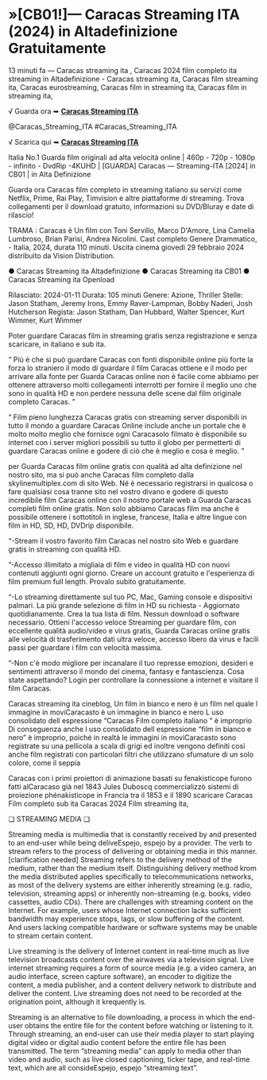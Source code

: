 # <h1>»[CB01!]— Caracas Streaming ITA (2024) in Altadefinizione Gratuitamente</h1>

13 minuti fa — Caracas streaming ita , Caracas 2024 film completo ita streaming in Altadefinizione - Caracas streaming ita, Caracas film streaming ita, Caracas eurostreaming, Caracas film in streaming ita, Caracas film in streaming ita,

√ Guarda ora ➥ **[Caracas Streaming ITA](https://t.co/I2H93Wj7zU)**

@Caracas_Streaming_ITA #Caracas_Streaming_ITA

√ Scarica qui ➥  **[Caracas Streaming ITA](https://t.co/I2H93Wj7zU)**

Italia No.1 Guarda film originali ad alta velocità online | 460p - 720p - 1080p - infinito - DvdRip -4KUHD | [GUARDA] Caracas — Streaming-ITA [2024] in CB01 | in Alta Definizione

Guarda ora Caracas film completo in streaming italiano su servizi come Netflix, Prime, Rai Play, Timvision e altre piattaforme di streaming. Trova collegamenti per il download gratuito, informazioni su DVD/Bluray e date di rilascio!

TRAMA : Caracas è Un film con Toni Servillo, Marco D'Amore, Lina Camelia Lumbroso, Brian Parisi, Andrea Nicolini. Cast completo Genere Drammatico, - Italia, 2024, durata 110 minuti. Uscita cinema giovedì 29 febbraio 2024 distribuito da Vision Distribution. 

● Caracas Streaming ita Altadefinizione
● Caracas Streaming ita CB01
● Caracas Streaming ita Openload

Rilasciato: 2024-01-11 Durata: 105 minuti Genere: Azione, Thriller Stelle: Jason Statham, Jeremy Irons, Emmy Raver-Lampman, Bobby Naderi, Josh Hutcherson Regista: Jason Statham, Dan Hubbard, Walter Spencer, Kurt Wimmer, Kurt Wimmer

Poter guardare Caracas film in streaming gratis senza registrazione e senza scaricare, in italiano e sub ita.

“ Più è che si può guardare Caracas con fonti disponibile online più forte la forza lo straniero il modo di guardare il film Caracas ottiene e il modo per arrivare alla fonte per Guarda Caracas online non è facile come abbiamo per ottenere attraverso molti collegamenti interrotti per fornire il meglio uno che sono in qualità HD e non perdere nessuna delle scene dal film originale completo Caracas. ”

“ Film pieno lunghezza Caracas gratis con streaming server disponibili in tutto il mondo a guardare Caracas Online include anche un portale che è molto molto meglio che fornisce ogni Caracasolo filmato è disponibile su internet con i server migliori possibili su tutto il globo per permetterti di guardare Caracas online e godere di ciò che è meglio e cosa è meglio. ”

per Guarda Caracas film online gratis con qualità ad alta definizione nel nostro sito, ma si può anche Caracas film completo dalla skylinemultiplex.com di sito Web. Né è necessario registrarsi in qualcosa o fare qualsiasi cosa tranne sito nel vostro divano e godere di questo incredibile film Caracas online con il nostro portale web a Guarda Caracas completi film online gratis. Non solo abbiamo Caracas film ma anche è possibile ottenere i sottotitoli in inglese, francese, Italia e altre lingue con film in HD, SD, HD, DVDrip disponibile.

“-Stream il vostro favorito film Caracas nel nostro sito Web e guardare gratis in streaming con qualità HD.

”-Accesso illimitato a migliaia di film e video in qualità HD con nuovi contenuti aggiunti ogni giorno. Creare un account gratuito e l'esperienza di film premium full length. Provalo subito gratuitamente.

“-Lo streaming direttamente sul tuo PC, Mac, Gaming console e dispositivi palmari. La più grande selezione di film in HD su richiesta - Aggiornato quotidianamente. Crea la tua lista di film. Nessun download o software necessario. Ottieni l'accesso veloce Streaming per guardare film, con eccellente qualità audio/video e virus gratis, Guarda Caracas online gratis alle velocità di trasferimento dati ultra veloce, accesso libero da virus e facili passi per guardare i film con velocità massima.

”-Non c'è modo migliore per incanalare il tuo represse emozioni, desideri e sentimenti attraverso il mondo del cinema, fantasy e fantascienza. Cosa state aspettando? Login per controllare la connessione a internet e visitare il film Caracas.

Caracas streaming ita cineblog, Un film in bianco e nero è un film nel quale l immagine in moviCaracasto è un immagine in bianco e nero L uso consolidato dell espressione “Caracas Film completo italiano ” è improprio Di conseguenza anche l uso consolidato dell espressione “film in bianco e nero” è improprio, poiché in realtà le immagini in moviCaracasto sono registrate su una pellicola a scala di grigi ed inoltre vengono definiti così anche film registrati con particolari filtri che utilizzano sfumature di un solo colore, come il seppia

Caracas con i primi proiettori di animazione basati su fenakisticope furono fatti alCaracaso già nel 1843 Jules Duboscq commercializzò sistemi di proiezione phénakisticope in Francia tra il 1853 e il 1890 scaricare Caracas Film completo sub ita Caracas 2024 Film streaming ita,

❏ STREAMING MEDIA ❏

Streaming media is multimedia that is constantly received by and presented to an end-user while being deliveEspejo, espejo by a provider. The verb to stream refers to the process of delivering or obtaining media in this manner.[clarification needed] Streaming refers to the delivery method of the medium, rather than the medium itself. Distinguishing delivery method krom the media distributed applies specifically to telecommunications networks, as most of the delivery systems are either inherently streaming (e.g. radio, television, streaming apps) or inherently non-streaming (e.g. books, video cassettes, audio CDs). There are challenges with streaming content on the Internet. For example, users whose Internet connection lacks sufficient bandwidth may experience stops, lags, or slow buffering of the content. And users lacking compatible hardware or software systems may be unable to stream certain content.

Live streaming is the delivery of Internet content in real-time much as live television broadcasts content over the airwaves via a television signal. Live internet streaming requires a form of source media (e.g. a video camera, an audio interface, screen capture software), an encoder to digitize the content, a media publisher, and a content delivery network to distribute and deliver the content. Live streaming does not need to be recorded at the origination point, although it krequently is.

Streaming is an alternative to file downloading, a process in which the end-user obtains the entire file for the content before watching or listening to it. Through streaming, an end-user can use their media player to start playing digital video or digital audio content before the entire file has been transmitted. The term “streaming media” can apply to media other than video and audio, such as live closed captioning, ticker tape, and real-time text, which are all consideEspejo, espejo “streaming text”.
